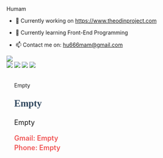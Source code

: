 Humam

- 🔭 Currently working on https://www.theodinproject.com

- 🌱 Currently learning Front-End Programming

- 📫 Contact me on: hu666mam@gmail.com


<!DOCTYPE html>
<html lang="en">
<head>
    <meta charset="UTF-8">
    <meta http-equiv="X-UA-Compatible" content="IE=edge">
    <meta name="viewport" content="width=device-width, initial-scale=1.0">
    <title>Document</title>
    <style> * {
    margin: 0;
    padding: 0;
    box-sizing: border-box;
}

body {
    font-family:'Karla', sans-serif;
    background: #fafafa;
}

.container {
    width: 650px;
    height: 300px;
    display: flex;
    justify-content: space-around;
    align-items: flex-start;
    background-color: #F5F5F5;
}

.left-side {
    width: 50%;
    height: 100%;
    display: flex;
    flex-direction: column;
    align-items: center;
    flex: 1;
}

.name {
    font-family: 'Karla';
    font-weight: 800;
    font-size: 30px;
    color: #121212;
}
.description {
    font-size: 25px;
    font-family: 'Karla';
    font-weight: 800;
    color: #30475E;
}
.age {
    font-family: 'Inter';
    font-weight: 400;
    font-size: 18px;
    color: #121212;
}

.line {
    width: 100%;
    height: 2px;
    background-color: #30475E;
    margin: 15px 0;
}
.bottom-section {
    color: #F05454;
    font-style: normal;
    font-weight: 600;
    font-size: 18px;
    line-height: 25px;
}
.right-side {
    width: 50%;
    height: 100%;
    display: flex;
    flex-direction: column;
    flex: 3;
    margin: 20px;
}

.profil {
    height: 150px;
    width: 150px;
    margin: 20px;

}

.social-media {
    display: flex;
    justify-content: center;
    gap: 10px;
}
</style>
</head>
<body>
    <div class="container">
        <div class="left-side">
            <img class="profil" src="images/profil.jpg">
            <div class="social-media">
                <img class="social-media-icon" src="images/github-icon.png"/>
                <img  src="images/linkdin-icon.png"/>
                <img  src="images/ig-icon.png"/>
                <img  src="images/twitter-icon.png"/>
            </div>
        </div>
        <div class="right-side">
            <div class="top-section">
                <p class="name">Empty</p>
                <p class="description">Empty</p>
                <p class="age">Empty</p>
            </div>
            <div class="line"></div>
            <div class="bottom-section">
                <div class="gmail"> Gmail: Empty </div>
                <div class="phone"> Phone: Empty</div>
            </div>
        </div>
    </div>
    <script>
    let info = {
    firstName: "Humam",
    secondName: "Kharbouch",
    description: "Front-End Developer",
    ageEl: "22",
    gmail: "huumaminho@gmail.com",
    phone: "0639013151",
}

let nameEl = document.querySelector(".name")
let descriptionEl = document.querySelector(".description")
let ageEl = document.querySelector(".age")
let gmailEl = document.querySelector(".gmail")
let phoneEl = document.querySelector(".phone")

nameEl.textContent = (info.firstName) + " " + (info. secondName) ;
descriptionEl.textContent = (info.description) ;
ageEl.textContent = (info.ageEl) + " years old" ;
gmailEl.textContent = (info.gmail) ;
phoneEl.textContent = (info.phone) ;

 let parentEl = document.querySelector(".social-media-icon").parentElement;
 let imgEl = parentEl.innerHtml;
 parentEl.innerHtml = '<a href="https://github.com/Humaminho">' + imgEl + '</a>';

// (".social-media-icon").wrap("<a href='https://github.com/Humaminho'></a>")
</script>
</body>
</html>
